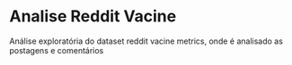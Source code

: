 # Analise Reddit Vacine
 Análise exploratória do dataset reddit vacine metrics, onde é analisado as postagens e comentários 
